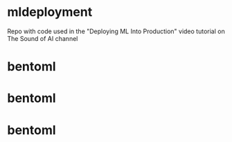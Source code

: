 # mldeployment
Repo with code used in the "Deploying ML Into Production" video tutorial on The Sound of AI channel 
# bentoml
# bentoml
# bentoml
